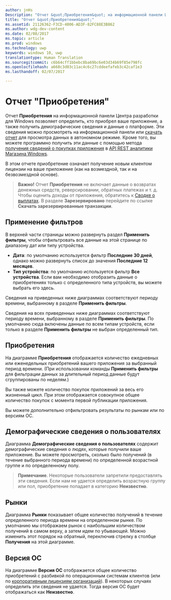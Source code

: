 ```yaml
---
author: jnHs
Description: "Отчет &quot;Приобретения&quot; на информационной панели Центра разработки для Windows позволяет определить, кто приобрел ваше приложение, а также получить демографические сведения и данные о платформе."
title: "Отчет &quot;Приобретения&quot;"
ms.assetid: 21126362-F3CD-4006-AD3F-82FC88E3B862
ms.author: wdg-dev-content
ms.date: 02/08/2017
ms.topic: article
ms.prod: windows
ms.technology: uwp
keywords: windows 10, uwp
translationtype: Human Translation
ms.sourcegitcommit: c6b64cff1bbebc8ba69bc6e03d34b69f85e798fc
ms.openlocfilehash: a668c3d03c11ac4c6c27cddeefafeb3c42caf1e3
ms.lasthandoff: 02/07/2017

---
```


# <a name="acquisitions-report"></a>Отчет "Приобретения"


Отчет **Приобретения** на информационной панели Центра разработки для Windows позволяет определить, кто приобрел ваше приложение, а также получить демографические сведения и данные о платформе. Эти сведения можно просмотреть на информационной панели или [скачать отчет](download-analytic-reports.md) для просмотра данных в автономном режиме. Кроме того, вы можете программно получить эти данные с помощью метода [получения сведений о покупках приложения](../monetize/get-app-acquisitions.md) в [API REST аналитики Магазина Windows](../monetize/access-analytics-data-using-windows-store-services.md).

В этом отчете приобретение означает получение новым клиентом лицензии на ваше приложение (как на возмездной, так и на безвозмездной основе).

> **Важно!** Отчет **Приобретения** не включает данные о возвратах денежных средств, реверсировании, обратных платежах и т. д. Чтобы оценить доходы от приложения, обратитесь к [Сводке о выплатах](payout-summary.md). В разделе **Зарезервировано** перейдите по ссылке **Скачать зарезервированные транзакции**.



## <a name="apply-filters"></a>Применение фильтров


В верхней части страницы можно развернуть раздел **Применить фильтры**, чтобы отфильтровать все данные на этой странице по диапазону дат или типу устройства.

-   **Дата**: по умолчанию используется фильтр **Последние 30 дней**, однако можно развернуть список до значения **Последние 12 месяцев**.
-   **Тип устройства**: по умолчанию используется фильтр **Все устройства**. Если вам необходимо отобразить данные о приобретениях только с определенного типа устройств, вы можете выбрать его здесь.

Сведения на приведенных ниже диаграммах соответствуют периоду времени, выбранному в разделе **Применить фильтры**.

Сведения на всех приведенных ниже диаграммах соответствуют периоду времени, выбранному в разделе **Применить фильтры**. По умолчанию сюда включены данные по всем типам устройств, если только в разделе **Применить фильтры** не выбран определенный тип.

## <a name="acquisitions"></a>Приобретения


На диаграмме **Приобретения** отображается количество ежедневных или еженедельных приобретений вашего приложения за выбранный период времени. (При использовании команды **Применить фильтры** для фильтрации данных за длительный период данные будут сгруппированы по неделям.)

Вы также можете количество покупок приложений за весь его жизненный цикл. При этом отображается совокупное общее количество покупок с момента первой публикации приложения.

Вы можете дополнительно отфильтровать результаты по рынкам или по версиям ОС.

## <a name="customer-demographic"></a>Демографические сведения о пользователях


Диаграмма **Демографические сведения о пользователях** содержит демографические сведения о людях, которые получили ваше приложение. Вы можете просмотреть, сколько было получений (в течение выбранного периода времени) по определенной возрастной группе и по определенному полу.

> **Примечание**. Некоторые пользователи запретили предоставлять эти сведения. Если нам не удается определить возрастную группу или пол, приобретение попадает в категорию **Неизвестно**.

 

## <a name="markets"></a>Рынки


Диаграмма **Рынки** показывает общее количество получений в течение определенного периода времени на определенном рынке. По умолчанию мы отображаем рынок с наибольшим количеством получений в самом верху, а затем идем по убывающей. Можно изменить этот порядок на обратный, переключив стрелку в столбце **Получения** на этой диаграмме.

## <a name="os-version"></a>Версия ОС


На диаграмме **Версия ОС** отображается общее количество приобретений с разбивкой по операционным системам клиентов (или по [корпоративным лицензиям организаций](organizational-licensing.md)). В некоторых случаях определить эти сведения не удается. Тогда версия ОС будет отображаться как **Неизвестно**.



 

 

